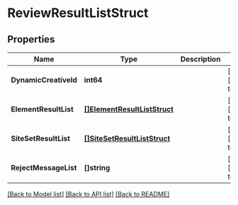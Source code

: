 # ReviewResultListStruct

## Properties
Name | Type | Description | Notes
------------ | ------------- | ------------- | -------------
**DynamicCreativeId** | **int64** |  | [optional] [default to null]
**ElementResultList** | [**[]ElementResultListStruct**](element_result_list_struct.md) |  | [optional] [default to null]
**SiteSetResultList** | [**[]SiteSetResultListStruct**](site_set_result_list_struct.md) |  | [optional] [default to null]
**RejectMessageList** | **[]string** |  | [optional] [default to null]

[[Back to Model list]](../README.md#documentation-for-models) [[Back to API list]](../README.md#documentation-for-api-endpoints) [[Back to README]](../README.md)


